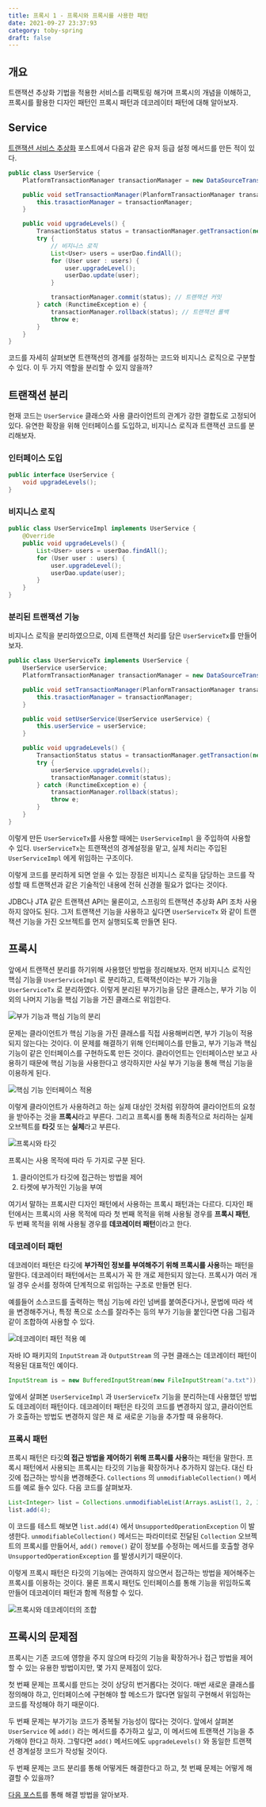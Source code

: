 ```yaml
---
title: 프록시 1 - 프록시와 프록시를 사용한 패턴
date: 2021-09-27 23:37:93
category: toby-spring
draft: false
---
```


## 개요

트랜잭션 추상화 기법을 적용한 서비스를 리팩토링 해가며 프록시의 개념을 이해하고, 프록시를 활용한 디자인 패턴인 프록시 패턴과 데코레이터 패턴에 대해 알아보자.

## Service

[트랜잭션 서비스 추상화](/toby-spring/abstract-transaction-model#user-service) 포스트에서 다음과 같은 유저 등급 설정 메서드를 만든 적이 있다.

```java
public class UserService {
	PlatformTransactionManager transactionManager = new DataSourceTransactionManager(dataSource);

	public void setTransactionManager(PlanformTransactionManager transactionManager) {
		this.trasactionManager = transactionManager;
	}

	public void upgradeLevels() {
		TransactionStatus status = transactionManager.getTransaction(new DefaultTransactionDefinition()); // 트랜잭션 시작
		try {
			// 비지니스 로직
			List<User> users = userDao.findAll();
			for (User user : users) {
				user.upgradeLevel();
				userDao.update(user);
			}

			transactionManager.commit(status); // 트랜잭션 커밋
		} catch (RunctimeException e) {
			transactionManager.rollback(status); // 트랜잭션 롤백
			throw e;
		}
	}
}
```

코드를 자세히 살펴보면 트랜잭션의 경계를 설정하는 코드와 비지니스 로직으로 구분할 수 있다. 이 두 가지 역할을 분리할 수 있지 않을까?

## 트랜잭션 분리

현재 코드는 `UserService` 클래스와 사용 클라이언트의 관계가 강한 결합도로 고정되어있다. 유연한 확장을 위해 인터페이스를 도입하고, 비지니스 로직과 트랜잭션 코드를 분리해보자.

### 인터페이스 도입

```java
public interface UserService {
	void upgradeLevels();
}
```

### 비지니스 로직

```java
public class UserServiceImpl implements UserService {
	@Override
	public void upgradeLevels() {
		List<User> users = userDao.findAll();
		for (User user : users) {
			user.upgradeLevel();
			userDao.update(user);
		}
	}
}
```

### 분리된 트랜잭션 기능

비지니스 로직을 분리하였으므로, 이제 트랜잭션 처리를 담은 `UserServiceTx`를 만들어보자.

```java
public class UserServiceTx implements UserService {
	UserService userService;
	PlatformTransactionManager transactionManager = new DataSourceTransactionManager(dataSource);

	public void setTransactionManager(PlanformTransactionManager transactionManager) {
		this.trasactionManager = transactionManager;
	}

	public void setUserService(UserService userService) {
		this.userService = userService;
	}

	public void upgradeLevels() {
		TransactionStatus status = transactionManager.getTransaction(new DefaultTransactionDefinition()); // 트랜잭션 시작
		try {
			userService.upgradeLevels();
			transactionManager.commit(status);
		} catch (RunctimeException e) {
			transactionManager.rollback(status);
			throw e;
		}
	}
}
```

이렇게 만든 `UserServiceTx`를 사용할 때에는 `UserServiceImpl` 을 주입하여 사용할 수 있다.   `UserServiceTx`는 트랜잭션의 경계설정을 맡고, 실제 처리는 주입된 `UserServiceImpl` 에게 위임하는 구조이다.

이렇게 코드를 분리하게 되면 얻을 수 있는 장점은 비지니스 로직을 담당하는 코드를 작성할 때 트랜잭션과 같은 기술적인 내용에 전혀 신경쓸 필요가 없다는 것이다.

JDBC나 JTA 같은 트랜잭션 API는 물론이고, 스프링의 트랜잭션 추상화 API 조차 사용하지 않아도 된다. 그저 트랜잭션 기능을 사용하고 싶다면 `UserServiceTx` 와 같이 트랜잭션 기능을 가진 오브젝트를 먼저 실행되도록 만들면 된다.

## 프록시

앞에서 트랜잭션 분리를 하기위해 사용했던 방법을 정리해보자. 먼저 비지니스 로직인 핵심 기능을 `UserServiceImpl` 로 분리하고, 트랙잭션이라는 부가 기능을 `UserServiceTx` 로 분리하였다. 이렇게 분리된 부가기능을 담은 클래스는, 부가 기능 이외의 나머지 기능을 핵심 기능을 가진 클래스로 위임한다.

![부가 기능과 핵심 기능의 분리](images/separation-function.png)

문제는 클라이언트가 핵심 기능을 가진 클래스를 직접 사용해버리면, 부가 기능이 적용되지 않는다는 것이다. 이 문제를 해결하기 위해 인터페이스를 만들고, 부가 기능과 핵심 기능이 같은 인터페이스를 구현하도록 만든 것이다. 클라이언트는 인터페이스만 보고 사용하기 때문에 핵심 기능을 사용한다고 생각하지만 사실 부가 기능을 통해 핵심 기능을 이용하게 된다.

![핵심 기능 인터페이스 적용](images/applying-interface.png)

이렇게 클라이언트가 사용하려고 하는 실제 대상인 것처럼 위장하여 클라이언트의 요청을 받아주는 것을 **프록시**라고 부른다. 그리고 프록시를 통해 최종적으로 처리하는 실제 오브젝트를 **타깃** 또는 **실체**라고 부른다.

![프록시와 타깃](images/proxy-and-target.png)

프록시는 사용 목적에 따라 두 가지로 구분 된다.

1. 클라이언트가 타깃에 접근하는 방법을 제어
2. 타켓에 부가적인 기능을 부여

여기서 말하는 프록시란 디자인 패턴에서 사용하는 프록시 패턴과는 다르다. 디자인 패턴에서는 프록시의 사용 목적에 따라 첫 번째 목적을 위해 사용될 경우를 **프록시 패턴**, 두 번째 목적을 위해 사용될 경우를 **데코레이터 패턴**이라고 한다.

### 데코레이터 패턴

데코레이터 패턴은 타깃에 **부가적인 정보를 부여해주기 위해 프록시를 사용**하는 패턴을 말한다. 데코레이터 패턴에서는 프록시가 꼭 한 개로 제한되지 않는다. 프록시가 여러 개일 경우 순서를 정하여 단계적으로 위임하는 구조로 만들면 된다.

예를들어 소스코드를 출력하는 핵심 기능에 라인 넘버를 붙여준다거나, 문법에 따라 색을 변경해주거나, 특정 폭으로 소스를 잘라주는 등의 부가 기능을 붙인다면 다음 그림과 같이 조합하여 사용할 수 있다.

![데코레이터 패턴 적용 예](images/decorator-pattern-example.png)

자바 IO 패키지의 `InputStream` 과 `OutputStream` 의 구현 클래스는 데코레이터 패턴이 적용된 대표적인 예이다.

```java
InputStream is = new BufferedInputStream(new FileInputStream("a.txt"));
```

앞에서 살펴본 `UserServiceImpl` 과 `UserServiceTx` 기능을 분리하는데 사용했던 방법도 데코레이터 패턴이다. 데코레이터 패턴은 타깃의 코드를 변경하지 않고, 클라이언트가 호출하는 방법도 변경하지 않은 채 로 새로운 기능을 추가할 때 유용하다.

### 프록시 패턴

프록시 패턴은 타깃**의 접근 방법을 제어하기 위해 프록시를 사용**하는 패턴을 말한다. 프록시 패턴에서 사용되는 프록시는 타깃의 기능을 확장하거나 추가하지 않는다. 대신 타깃에 접근하는 방식을 변경해준다. `Collections` 의 `unmodifiableCollection()` 메서드를 예로 들수 있다. 다음 코드를 살펴보자.

```java
List<Integer> list = Collections.unmodifiableList(Arrays.asList(1, 2, 3));
list.add(4);
```

이 코드를 테스트 해보면 `list.add(4)` 에서 `UnsupportedOperationException` 이 발생한다. `unmodifiableCollection()` 메서드는 파라미터로 전달된 `Collection` 오브젝트의 프록시를 만들어서, `add()` `remove()` 같이 정보를 수정하는 메서드를 호출할 경우 `UnsupportedOperationException` 를 발생시키기 때문이다.

이렇게 프록시 패턴은 타깃의 기능에는 관여하지 않으면서 접근하는 방법을 제어해주는 프록시를 이용하는 것이다. 물론 프록시 패턴도 인터페이스를 통해 기능을 위임하도록 만들어 데코레이터 패턴과 함께 적용할 수 있다.

![프록시와 데코레이터의 조합](images/using-proxy-and-decorator.png)

## 프록시의 문제점

프록시는 기존 코드에 영향을 주지 않으며 타깃의 기능을 확장하거나 접근 방법을 제어할 수 있는 유용한 방법이지만, 몇 가지 문제점이 있다.

첫 번째 문제는 프록시를 만드는 것이 상당히 번거롭다는 것이다. 매번 새로운 클래스를 정의해야 하고, 인터페이스에 구현해야 할 메소드가 많다면 일일히 구현해서 위임하는 코드를 작성해야 하기 때문이다.

두 번째 문제는 부가기능 코드가 중복될 가능성이 많다는 것이다. 앞에서 살펴본 `UserService` 에 `add()` 라는 메서드를 추가하고 싶고, 이 메서드에 트랜잭션 기능을 추가해야 한다고 하자. 그렇다면 `add()` 메서드에도 `upgradeLevels()` 와 동일한 트랜잭션 경계설정 코드가 작성될 것이다.

두 번째 문제는 코드 분리를 통해 어떻게든 해결한다고 하고, 첫 번째 문제는 어떻게 해결할 수 있을까?

[다음 포스트](/toby-spring/proxy-2-dynamic-proxy)를 통해 해결 방법을 알아보자.